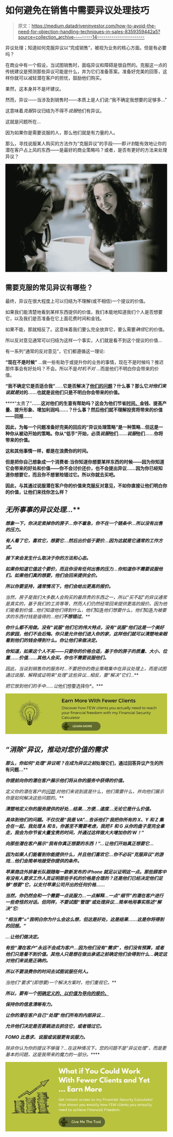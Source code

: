 # 如何避免在销售中需要异议处理技巧

> 原文：<https://medium.datadriveninvestor.com/how-to-avoid-the-need-for-objection-handling-techniques-in-sales-8359359442a5?source=collection_archive---------14----------------------->

异议处理；知道如何克服异议以“完成销售”，被视为业务的核心方面。但是有必要吗？

在商业中有一个假设，当试图销售时，面临异议和障碍是很自然的。克服这一点的传统建议是预测那些异议可能是什么，并为它们准备答案。准备好完美的回答，这样你就可以减轻潜在客户的担忧，鼓励他们购买。

果然，这本身并不是坏建议。

然而，异议——当涉及到销售时——本质上是人们说:“我不确定我想要的足够多…”

这意味着*克服*异议归结为不得不*说服*他们有异议。

这就是问题所在…

因为如果你是需要说服的人，那么他们就是有力量的人。

那么，寻找说服某人购买的方法作为“克服异议”的手段——即*计划*能有效地让你的潜在客户占上风的东西——是最好的商业策略吗？或者，是否有更好的方法来处理异议？

![](img/e23606099eeaf3544394179e6341141e.png)

## **需要克服的常见异议有哪些？**

最终，异议在很大程度上可以归结为不理解(或不相信)一个提议的价值。

如果我们能清楚地看到某样东西提供的价值，我们本能地知道我们个人是否想要它，以及我们是否准备在它上面花费时间和金钱。

如果不能，那就相反了。这意味着我们要么完全放弃它，要么需要*确信*它的价值。

所以反对意见通常可以归结为这样一个事实，人们就是看不到这个提议的价值…

有一系列“通常的反对意见”，它们都遵循这一理论:

**“现在不是时候”** …做一些有助于或提升你的业务的事情，现在不是时候吗？推迟那件事会有好处吗？不会。所以不是*时机不对* …而是他们不明白你会带来的价值。

**“我不确定它是否适合我”**……**它是否解决了[他们的问题](https://the3fs.com/solving-an-immediate-problem/)？什么事？那么它*对他们来说就是*对的……也就是说他们只是不明白你会带来的价值。**

****“太贵了”**……这对他们的生意有帮助吗？这会为他们节省[时间、](https://the3fs.com/time-management-business/)金钱、提高产量、提升形象、增加利润吗……？什么事？然后他们就不理解投资将带来的价值——回报……**

**因此，为每一个问题准备好完美的回应的“异议处理策略”是一种策略…但这是一种你从被动开始的策略。你从“低手”开始，必须*说服*他们……*说服*他们……你将带来的价值。**

**这和其他事情一样，都是在浪费你的时间。**

**但是把你自己想象成一个消费者:当你知道你想要某样东西的时候——因为你知道它会带来的好处和价值——你不会讨价还价，也不会提出异议……因为你已经知道你想要它，而且你不想冒险错过它。所以你就去买吧。**

**因此，与其通过说服潜在客户你的价值来克服反对意见，不如你直接让他们明白你的价值，让他们来找你怎么样？**

## ****无所事事的异议处理*…*****

***想象一下，你决定卖掉你的房子…你不着急，你不在一个链条中…所以没有出售的压力。***

***有人看了它，喜欢它，想要它…然后出价低于要价…因为这就是它通常的工作方式。***

***接下来会发生什么取决于你的方法和心态。***

***如果你知道它值这个要价，而且你没有任何出售的压力…你知道你不需要说服他们。如果他们真的想要，他们会回来提供全价。***

***所以你要坚持，通常情况下，他们会给出更高的报价。***

***当然，房子是我们大多数人会购买的最昂贵的东西之一，所以“买不起”的异议通常是真实的，基于我们的工资等等，然而人们仍然经常回来提供更高的报价。因为他们能看到价值…他们*知道*他们得到什么，他们*知道*他们想要什么，他们*知道*为被要求的东西付钱是值得的…他们**不想错过**。***

***你什么都不用做。没有“说服”他们它的伟大特点，没有“说服”他们这是一个美好的家园，他们不会后悔。你只是允许他们进入你的家，这样他们就可以清楚地亲眼看到他们的钱会得到什么。你让他们来做决定。***

***你知道，如果这个人不买——只要你的价格合适，基于你的房子的质量、大小、位置……价值……其他人会买。你也不需要说服他们。***

***因此，当谈到销售你的服务时…不要把你的商业策略集中在异议*处理*上，而是试图通过说服、解释或证明来“处理”这些异议…相反，要“解决”它们…***

***把它放到*他们的*手中……让*他们想要选择你*。***

***[![](img/4d4c75e0f74ab7bd23b7072296580bd2.png)](https://the3fs.com/fstn/?utm_source=Medium&utm_medium=article&utm_campaign=FSTN)***

## *****“消除”异议，推动对您价值的需求*****

***那么，你如何“处理”异议呢？在成为异议之前*处理它们，通过回答异议产生的所有问题…****

***你提前向你的潜在客户展示他们将从你的服务中获得的价值。***

***定义你的潜在客户的[问题](https://the3fs.com/control-financial-security/):对他们来说*到底是什么*，他们需要什么，并向他们展示你是如何解决这些问题的。***

***清楚地定义你的服务提供的好处…结果…方便…速度…无论它是什么价值。***

***具体到他们的问题。不仅仅是“我是 VA”…告诉他们“我把你所有的 X、Y 和 Z 集合在一起，我处理 A 和 B，你甚至不需要考虑，我把 F 和 G 从你的盘子里完全拿走，我会为你节省大量宝贵的时间，并通过这样做大大增加你的 W！”***

***向那些潜在客户展示“我有你真正想要的东西！”…让他们开始真正想要它…***

***因为如果人们能看到你能提供什么，并且他们喜欢它…你不必玩“克服异议”的游戏…他们会简单地接受你提供的条件。***

***苹果商店外排着长队跟随每一款新发布的 iPhone 就足以证明这一点。那些顾客中有没有人要求工作人员证明那些手机的价格是合理的？还是他们已经决定他们足够“想要”它，以支付苹果公司开出的任何价格……***

***当然，你仍然会和一个需要一点说服力…一点解释…一点“细节”的潜在客户进行一些奇怪的对话。但同样，不要试图“管理”或处理异议…简单地用事实陈述“解决”它:***

***“相当贵”=“我明白你为什么会这么想，但这是好处，这是结果……这是你将得到的回报。”***

***…让他们做决定。***

***有些“潜在客户”永远不会成为客户…因为他们没有“需求”，他们没有预算，或者他们只是看不到价值。其他人只是想在做出承诺之前确定他们会得到什么…确定这对他们来说是正确的。***

***所以不要浪费你的时间去试图说服任何人。***

***当他们“要求”(即想要)一个解决方案时，他们*重视*它。***

***所以，要有一个[明确定义的、以价值为导向的报价。](https://the3fs.com/control-financial-security/)***

***保持你的信息清晰有力。***

***让你的潜在客户自己“处理”他们所有的内部异议…***

***允许他们决定是否要跳进去抓住它，或者错过它。***

***FOMO 比恳求、说服或说服更有说服力。***

***除非你认为你的提议*不够强？…在这种情况下，您的问题不是“异议处理”，而是更基本的问题，这是我带来的魔力*的一部分。*****

***[![](img/66253b1fd647bb9f8e2d27d368278779.png)](https://the3fs.com/fstn/?utm_source=Medium&utm_medium=article&utm_campaign=FSTN)***